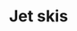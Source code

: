 ---
title: Jet skis
desc: '2 Sea-Doo SPARK (TRIXX 2) and 2 Sea-Doo SPARK (TRIXX 3) personal jet skis for rent in the center of Balestrand. Contact us for a reservation.'
images:
    - src: /images/jetski/IMG_0834.jpg
      alt: ""
price: 
- "2 hours: NOK 1400"
- "4 hours: NOK 1900"
- "Price can be negotiated on request"
---